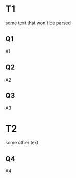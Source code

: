 # T1
 
some text that won't be parsed
 
## Q1 <!--u2HQ;1;2023-02-24-->

A1

## Q2  <!-- YKuO;0;2023-02-24-->

A2
##   Q3   <!--0YK7;2;2023-02-26  -->
A3

# T2
some other text

## Q4 <!--fjJd;0;2023-02-24-->

A4
